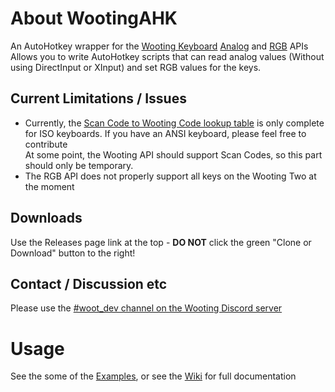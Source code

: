 # About WootingAHK

An AutoHotkey wrapper for the [Wooting Keyboard](https://wooting.io/) [Analog](https://github.com/WootingKb/wooting-analog-sdk) and [RGB](https://github.com/WootingKb/wooting-rgb-sdk) APIs  
Allows you to write AutoHotkey scripts that can read analog values (Without using DirectInput or XInput) and set RGB values for the keys. 

## Current Limitations / Issues
* Currently, the [Scan Code to Wooting Code lookup table](https://github.com/evilC/WootingAHK/blob/master/WootingAHK/WootingCodeLookup.cs) is only complete for ISO keyboards. If you have an ANSI keyboard, please feel free to contribute  
At some point, the Wooting API should support Scan Codes, so this part should only be temporary.  
* The RGB API does not properly support all keys on the Wooting Two at the moment

## Downloads
Use the Releases page link at the top - **DO NOT** click the green "Clone or Download" button to the right!  

## Contact / Discussion etc
Please use the [#woot_dev channel on the Wooting Discord server](https://discord.gg/zREJYgV)  

# Usage
See the some of the [Examples](https://github.com/evilC/WootingAHK/blob/master/Simple%20Example.ahk), or see the [Wiki](https://github.com/evilC/WootingAHK/wiki) for full documentation
